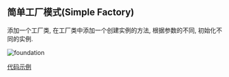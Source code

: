## 简单工厂模式(Simple Factory)

添加一个工厂类, 在工厂类中添加一个创建实例的方法, 根据参数的不同, 初始化不同的实例.

![foundation](https://img2018.cnblogs.com/blog/1216080/201903/1216080-20190328141424899-1242404801.png)

[代码示例](https://github.com/itdennis/DennisDemos/tree/master/Design_Patterns_Demos/SimpleFactory)

